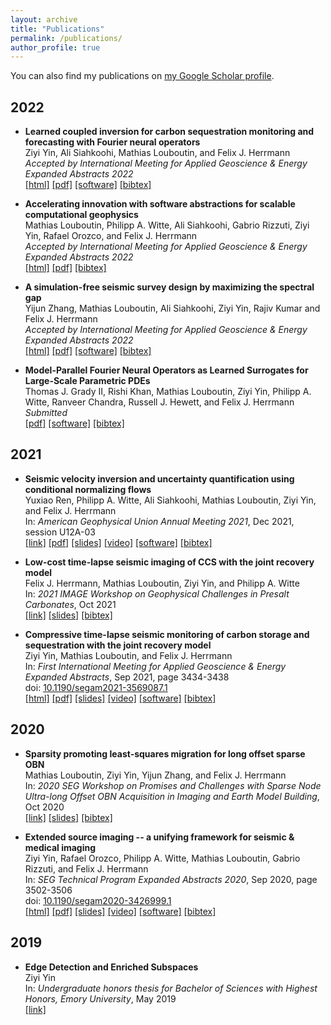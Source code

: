 ```yaml
---
layout: archive
title: "Publications"
permalink: /publications/
author_profile: true
---
```


You can also find my publications on [my Google Scholar profile](https://scholar.google.com/citations?user=ji9kwj8AAAAJ&hl=en).

## 2022

* **Learned coupled inversion for carbon sequestration monitoring and forecasting with Fourier neural operators**        
Ziyi Yin, Ali Siahkoohi, Mathias Louboutin, and Felix J. Herrmann       
*Accepted by International Meeting for Applied Geoscience & Energy Expanded Abstracts 2022*      
[[html]](https://slim.gatech.edu/Publications/Public/Conferences/SEG/2022/yin2022SEGlci/paper.html) [[pdf]](https://arxiv.org/pdf/2203.14396.pdf) [[software]](https://github.com/slimgroup/FNO4CO2) [[bibtex]](https://slim.gatech.edu/biblio/export/bibtex/7200)

* **Accelerating innovation with software abstractions for scalable computational geophysics**        
Mathias Louboutin, Philipp A. Witte, Ali Siahkoohi, Gabrio Rizzuti, Ziyi Yin, Rafael Orozco, and Felix J. Herrmann       
*Accepted by International Meeting for Applied Geoscience & Energy Expanded Abstracts 2022*      
[[html]](https://slim.gatech.edu/Publications/Public/Conferences/SEG/2022/louboutin2022SEGais/louboutin_seg22.html) [[pdf]](https://arxiv.org/pdf/2203.15038.pdf) [[bibtex]](https://slim.gatech.edu/biblio/export/bibtex/7201)

* **A simulation-free seismic survey design by maximizing the spectral gap**        
Yijun Zhang, Mathias Louboutin, Ali Siahkoohi, Ziyi Yin, Rajiv Kumar and Felix J. Herrmann       
*Accepted by International Meeting for Applied Geoscience & Energy Expanded Abstracts 2022*      
[[html]](https://slim.gatech.edu/Publications/Public/Conferences/SEG/2022/zhang2022SEGass/Yijun2022SEGass.html) [[pdf]](https://arxiv.org/pdf/2204.02801.pdf) [[software]](https://github.com/slimgroup/opt_spectral_gap) [[bibtex]](https://slim.gatech.edu/biblio/export/bibtex/7199)

* **Model-Parallel Fourier Neural Operators as Learned Surrogates for Large-Scale Parametric PDEs**        
Thomas J. Grady II, Rishi Khan, Mathias Louboutin, Ziyi Yin, Philipp A. Witte, Ranveer Chandra, Russell J. Hewett, and Felix J. Herrmann        
*Submitted*      
[[pdf]](https://arxiv.org/pdf/2204.01205.pdf) [[software]](https://github.com/slimgroup/dfno) [[bibtex]](https://slim.gatech.edu/biblio/export/bibtex/7204)

## 2021

* **Seismic velocity inversion and uncertainty quantification using conditional normalizing flows**        
Yuxiao Ren, Philipp A. Witte, Ali Siahkoohi, Mathias Louboutin, Ziyi Yin, and Felix J. Herrmann        
In: *American Geophysical Union Annual Meeting 2021*, Dec 2021, session U12A-03       
[[link]](https://agu.confex.com/agu/fm21/meetingapp.cgi/Paper/815883) [[pdf]](https://slim.gatech.edu/Publications/Public/Conferences/AGU/2021/ren2021AGUsvi/ren2021AGUsvi.pdf) [[slides]](https://slim.gatech.edu/Publications/Public/Conferences/AGU/2021/ren2021AGUsvi/ren2021AGUsvi_pres.pdf) [[video]](https://slim.gatech.edu/Publications/Public/Conferences/AGU/2021/ren2021AGUsvi/ren2021AGUsvi.mp4) [[software]](https://github.com/slimgroup/INN_Velocity-Migration) [[bibtex]](https://slim.gatech.edu/biblio/export/bibtex/7170)

* **Low-cost time-lapse seismic imaging of CCS with the joint recovery model**        
Felix J. Herrmann, Mathias Louboutin, Ziyi Yin, and Philipp A. Witte       
In: *2021 IMAGE Workshop on Geophysical Challenges in Presalt Carbonates*, Oct 2021               
[[link]](https://slim.gatech.edu/content/low-cost-time-lapse-seismic-imaging-ccs-joint-recovery-model) [[slides]](https://slim.gatech.edu/Publications/Public/Conferences/SEG/2021/herrmann2021SEGWSlts/herrmann2021SEGWSlts_pres.pdf) [[bibtex]](https://slim.gatech.edu/biblio/export/bibtex/7171)

* **Compressive time-lapse seismic monitoring of carbon storage and sequestration with the joint recovery model**        
Ziyi Yin, Mathias Louboutin, and Felix J. Herrmann       
In: *First International Meeting for Applied Geoscience & Energy Expanded Abstracts*, Sep 2021, page 3434-3438     
doi: [10.1190/segam2021-3569087.1](https://doi.org/10.1190/segam2021-3569087.1)      
[[html]](https://slim.gatech.edu/Publications/Public/Conferences/SEG/2021/yin2021SEGcts/yin2021SEGcts.html) [[pdf]](https://slim.gatech.edu/Publications/Public/Conferences/SEG/2021/yin2021SEGcts/yin2021SEGcts.pdf) [[slides]](https://slim.gatech.edu/Publications/Public/Conferences/SEG/2021/yin2021SEGcts/Tue-9-28-Yin.html) [[video]](https://slim.gatech.edu/Publications/Public/Conferences/SEG/2021/yin2021SEGcts/yin2021SEGcts.mp4) [[software]](https://github.com/slimgroup/Software.SEG2021) [[bibtex]](https://slim.gatech.edu/biblio/export/bibtex/7163)

## 2020

* **Sparsity promoting least-squares migration for long offset sparse OBN**        
Mathias Louboutin, Ziyi Yin, Yijun Zhang, and Felix J. Herrmann       
In: *2020 SEG Workshop on Promises and Challenges with Sparse Node Ultra-long Offset OBN Acquisition in Imaging and Earth Model Building*, Oct 2020          
[[link]](https://slim.gatech.edu/content/sparsity-promoting-least-squares-migration-long-offset-sparse-obn) [[slides]](https://slim.gatech.edu/Publications/Public/Conferences/SEG/2020/louboutin2020SEGWSspl/louboutin2020SEGWSspl_pres.pdf) [[bibtex]](https://slim.gatech.edu/biblio/export/bibtex/7153)

* **Extended source imaging -- a unifying framework for seismic & medical imaging**        
Ziyi Yin, Rafael Orozco, Philipp A. Witte, Mathias Louboutin, Gabrio Rizzuti, and Felix J. Herrmann       
In: *SEG Technical Program Expanded Abstracts 2020*, Sep 2020, page 3502-3506    
doi: [10.1190/segam2020-3426999.1](https://doi.org/10.1190/segam2020-3426999.1)              
[[html]](https://slim.gatech.edu/Publications/Public/Conferences/SEG/2020/yin2020SEGesi/yin2020SEGesi.html) [[pdf]](https://slim.gatech.edu/Publications/Public/Conferences/SEG/2020/yin2020SEGesi/yin2020SEGesi.pdf) [[slides]](https://slim.gatech.edu/Publications/Public/Conferences/SEG/2020/yin2020SEGesi/yin2020SEGesi_pres.pdf)  [[video]](https://slim.gatech.edu/Publications/Public/Conferences/SEG/2020/yin2020SEGesi/yin2020SEGesi_pres.mp4) [[software]](https://github.com/slimgroup/Software.SEG2020) [[bibtex]](https://slim.gatech.edu/biblio/export/bibtex/7139)

## 2019

* **Edge Detection and Enriched Subspaces**    
Ziyi Yin    
In: *Undergraduate honors thesis for Bachelor of Sciences with Highest Honors, Emory University*, May 2019        
[[link]](https://etd.library.emory.edu/concern/etds/7w62f916x?locale=en)
